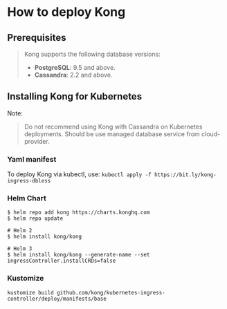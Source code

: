 # How to deploy Kong
 
 ## Prerequisites
 > Kong supports the following database versions:
 > - **PostgreSQL**: 9.5 and above.
 > - **Cassandra**: 2.2 and above.

 ## Installing Kong for Kubernetes
Note: 
> Do not recommend using Kong with Cassandra on Kubernetes deployments. Should be use managed database service from cloud-provider.

 ### Yaml manifest
  To deploy Kong via kubectl, use:
  `kubectl apply -f https://bit.ly/kong-ingress-dbless`

 ### Helm Chart
    $ helm repo add kong https://charts.konghq.com
    $ helm repo update

    # Helm 2
    $ helm install kong/kong

    # Helm 3
    $ helm install kong/kong --generate-name --set ingressController.installCRDs=false
### Kustomize
    kustomize build github.com/kong/kubernetes-ingress-controller/deploy/manifests/base
